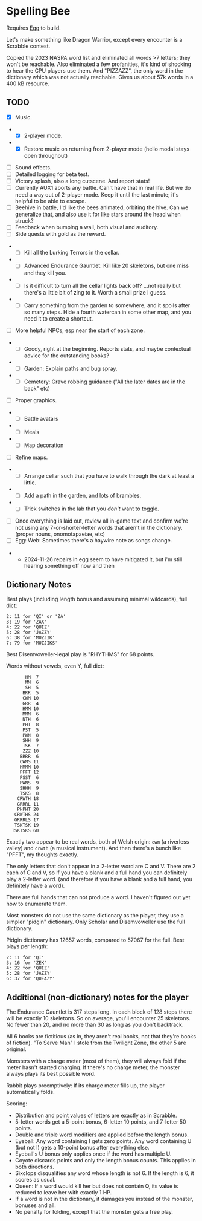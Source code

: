 # Spelling Bee

Requires [Egg](https://github.com/aksommerville/egg) to build.

Let's make something like Dragon Warrior, except every encounter is a Scrabble contest.

Copied the 2023 NASPA word list and eliminated all words >7 letters; they won't be reachable.
Also eliminated a few profanities, it's kind of shocking to hear the CPU players use them.
And "PIZZAZZ", the only word in the dictionary which was not actually reachable.
Gives us about 57k words in a 400 kB resource.

## TODO

- [x] Music.
- - [x] 2-player mode.
- - [x] Restore music on returning from 2-player mode (hello modal stays open throughout)
- [ ] Sound effects.
- [ ] Detailed logging for beta test.
- [ ] Victory splash, also a long cutscene. And report stats!
- [ ] Currently AUX1 aborts any battle. Can't have that in real life. But we do need a way out of 2-player mode. Keep it until the last minute; it's helpful to be able to escape.
- [ ] Beehive in battle, I'd like the bees animated, orbiting the hive. Can we generalize that, and also use it for like stars around the head when struck?
- [ ] Feedback when bumping a wall, both visual and auditory.
- [ ] Side quests with gold as the reward.
- - [ ] Kill all the Lurking Terrors in the cellar.
- - [ ] Advanced Endurance Gauntlet: Kill like 20 skeletons, but one miss and they kill you.
- - [ ] Is it difficult to turn all the cellar lights back off? ...not really but there's a little bit of zing to it. Worth a small prize I guess.
- - [ ] Carry something from the garden to somewhere, and it spoils after so many steps. Hide a fourth watercan in some other map, and you need it to create a shortcut.
- [ ] More helpful NPCs, esp near the start of each zone.
- - [ ] Goody, right at the beginning. Reports stats, and maybe contextual advice for the outstanding books?
- - [ ] Garden: Explain paths and bug spray.
- - [ ] Cemetery: Grave robbing guidance ("All the later dates are in the back" etc)
- [ ] Proper graphics.
- - [ ] Battle avatars
- - [ ] Meals
- - [ ] Map decoration
- [ ] Refine maps.
- - [ ] Arrange cellar such that you have to walk through the dark at least a little.
- - [ ] Add a path in the garden, and lots of brambles.
- - [ ] Trick switches in the lab that you *don't* want to toggle.
- [ ] Once everything is laid out, review all in-game text and confirm we're not using any 7-or-shorter-letter words that aren't in the dictionary. (proper nouns, onomotapaeiae, etc)
- [ ] Egg: Web: Sometimes there's a haywire note as songs change.
- - 2024-11-26 repairs in egg seem to have mitigated it, but i'm still hearing something off now and then

## Dictionary Notes

Best plays (including length bonus and assuming minimal wildcards), full dict:
```
2: 11 for 'QI' or 'ZA'
3: 19 for 'ZAX'
4: 22 for 'QUIZ'
5: 28 for 'JAZZY'
6: 38 for 'MUZJIK'
7: 79 for 'MUZJIKS'
```
Best Disemvoweller-legal play is "RHYTHMS" for 68 points.

Words without vowels, even Y, full dict:
```
       HM  7
       MM  6
       SH  5
      BRR  5
      CWM 10
      GRR  4
      HMM 10
      MMM  6
      NTH  6
      PHT  8
      PST  5
      PWN  8
      SHH  9
      TSK  7
      ZZZ 10
     BRRR  6
     CWMS 11
     HMMM 10
     PFFT 12
     PSST  6
     PWNS  9
     SHHH  9
     TSKS  8
    CRWTH 18
    GRRRL 11
    PHPHT 20
   CRWTHS 24
   GRRRLS 17
   TSKTSK 19
  TSKTSKS 60
```
Exactly two appear to be real words, both of Welsh origin: `cwm` (a riverless valley) and `crwth` (a musical instrument).
And then there's a bunch like "PFFT", my thoughts exactly.

The only letters that don't appear in a 2-letter word are C and V.
There are 2 each of C and V, so if you have a blank and a full hand you can definitely play a 2-letter word.
(and therefore if you have a blank and a full hand, you definitely have a word).

There are full hands that can not produce a word. I haven't figured out yet how to enumerate them.

Most monsters do not use the same dictionary as the player, they use a simpler "pidgin" dictionary.
Only Scholar and Disemvoweller use the full dictionary.

Pidgin dictionary has 12657 words, compared to 57067 for the full. Best plays per length:
```
2: 11 for 'QI'
3: 16 for 'ZEK'
4: 22 for 'QUIZ'
5: 28 for 'JAZZY'
6: 37 for 'QUEAZY'
```

## Additional (non-dictionary) notes for the player

The Endurance Gauntlet is 317 steps long.
In each block of 128 steps there will be exactly 10 skeletons.
So on average, you'll encounter 25 skeletons. No fewer than 20, and no more than 30 as long as you don't backtrack.

All 6 books are fictitious (as in, they aren't real books, not that they're books of fiction).
"To Serve Man" I stole from the Twilight Zone, the other 5 are original.

Monsters with a charge meter (most of them), they will always fold if the meter hasn't started charging.
If there's no charge meter, the monster always plays its best possible word.

Rabbit plays preemptively: If its charge meter fills up, the player automatically folds.

Scoring:
 - Distribution and point values of letters are exactly as in Scrabble.
 - 5-letter words get a 5-point bonus, 6-letter 10 points, and 7-letter 50 points.
 - Double and triple word modifiers are applied before the length bonus.
 - Eyeball: Any word containing I gets zero points. Any word containing U (but not I) gets a 10-point bonus after everything else.
 - Eyeball's U bonus only applies once if the word has multiple U.
 - Coyote discards points and only the length bonus counts. This applies in both directions.
 - Sixclops disqualifies any word whose length is not 6. If the length is 6, it scores as usual.
 - Queen: If a word would kill her but does not contain Q, its value is reduced to leave her with exactly 1 HP.
 - If a word is not in the dictionary, it damages you instead of the monster, bonuses and all.
 - No penalty for folding, except that the monster gets a free play.
